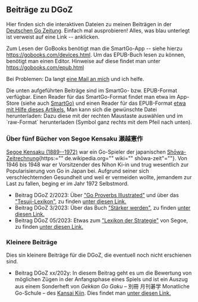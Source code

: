 ## Beiträge zu DGoZ

Hier finden sich die interaktiven Dateien zu meinen Beiträgen in der
[Deutschen Go
Zeitung](https://www.dgob.de/info-und-service/deutsche-go-zeitung/).
Einfach mal ausprobieren! Alles, was blau unterlegt ist verweist auf
eine Link -- anklicken.

Zum Lesen der GoBooks benötigt man die SmartGo-App -- siehe hierzu
<https://gobooks.com/devices.html>. Um das EPUB-Buch lesen zu können,
benötigt man einen Editor. Hinweise auf diese findet man unter
<https://gobooks.com/epub.html>

Bei Problemen: Da langt [eine Mail an mich](mailto:ugroh@mac.com) und
ich helfe.

Die unten aufgeführten Beiträge sind im SmartGo- bzw. EPUB-Format
verfügbar. Einen Reader für das SmartGo-Format findet man etwa im
App-Store (siehe auch [SmartGo)](https://smartgo.com) und einen Reader
für das EPUB-Format [etwa mit Hilfe dieses
Artikels.](https://www.chip.de/news/E-Book-Tools-fuer-Windows-10-Das-sind-die-Top-3_182511780.html)
Man kann sich die gewünschte Datei herunterladen: Dazu diese mit der
rechten Maustaste auswählen und im \`raw-Format\` herunterladen (Symbol
ganz rechts mit dem Pfeil nach unten).

### Über fünf Bücher von Segoe Kensaku 瀬越憲作

[Segoe Kensaku (1889--1972)](https://senseis.xmp.net/?Segoe) war ein
Go-Spieler der japanischen
[Shōwa-Zeitrechnung](https://de.wikipedia.org/wiki/Taishō-Zeit%3ETaisho-%3C/a%3E%20und%20%3Ca%20href=){https:=""
de.wikipedia.org="" wiki="" shōwa-zeit\"=""}. Von 1946 bis 1948 war er
Vorsitzender des Nihon Ki-in und trug wesentlich zur Popularisierung von
Go in Japan bei. Aufgrund seiner sich verschlechternden Gesundheit und
weil er vermeiden wollte, jemandem zur Last zu fallen, beging er im Jahr
1972 Selbstmord.

-   Beitrag DGoZ 2/2023: Über [\"Go Proverbs
    Illustrated\"](https://senseis.xmp.net/?GoProverbsIllustrated) und
    über das
    [\"Tesuji-Lexikon\"](https://senseis.xmp.net/?SegoeTesujiDictionary),
    zu finden [unter diesen
    Link.](https://github.com/ugroh/ugroh.github.io/tree/main/Beitrag-02-2023)
-   Beitrag DGoZ 3/2023: Über das Buch [\"Stärker
    werden\"](https://senseis.xmp.net/?TheBookToIncreaseYourFightingStrengthAtGo),
    zu finden [unter diesen
    Link.](https://github.com/ugroh/ugroh.github.io/tree/main/Beitrag-03-2023)
-   Beitrag DGoZ 05/2023: Etwas zum [\"Lexikon der
    Strategie\"](https://www.amazon.co.jp/作戦辞典-瀬越-憲作/dp/4416686013)
    von Segoe, zu finden [unter diesen
    Link.](https://github.com/ugroh/ugroh.github.io/tree/main/Beitrag-05-2023)

### Kleinere Beiträge

Dies sin kleinere Beiträge für die DGoZ, die eventuell noch nicht
erschienen sind.

-   Beitrag DGoZ xx/202y: In diesem Beitrag geht es um die Bewertung von
    möglichen Zügen in der Anfangsphase eines Spiels und ist ein Auszug
    aus einem Sonderheft von *Gekkan Go Gaku* – 別冊 月刊碁学
    Monatliche Go-Schule – des [Kansai
    Kiin](https://senseis.xmp.net/?KansaiKiIn). Dies findet man [unter
    diesen
    Link.](https://github.com/ugroh/ugroh.github.io/tree/main/Beitrag-Gefuehl)
